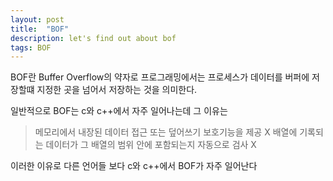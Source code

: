 ```yaml
---
layout: post
title:  "BOF"
description: let's find out about bof
tags: BOF
---
```


BOF란 Buffer Overflow의 약자로 프로그래밍에서는 프로세스가 데이터를 버퍼에 저장할떄 지정한 곳을 넘어서 저장하는 것을 의미한다.

일반적으로 BOF는 c와 c++에서 자주 일어나는데 그 이유는 
>메모리에서 내장된 데이터 접근 또는 덮어쓰기 보호기능을 제공 X 
>배열에 기록되는 데이터가 그 배열의 범위 안에 포함되는지 자동으로 검사 X

이러한 이유로 다른 언어들 보다 c와 c++에서 BOF가 자주 일어난다


